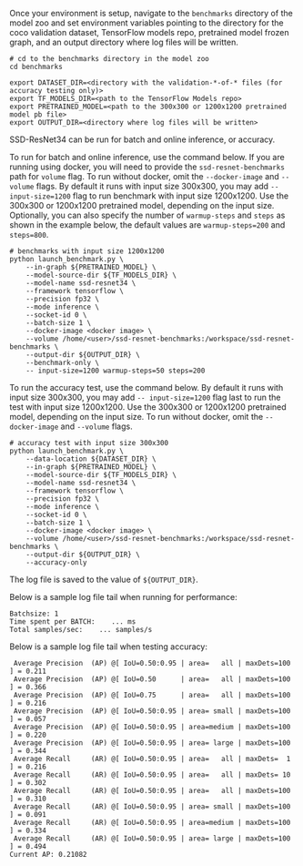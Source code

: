 <!-- 50. Launch benchmark instructions -->
Once your environment is setup, navigate to the `benchmarks` directory of
the model zoo and set environment variables pointing to the directory for the
coco validation dataset, TensorFlow models repo, pretrained model frozen graph,
and an output directory where log files will be written.

```
# cd to the benchmarks directory in the model zoo
cd benchmarks

export DATASET_DIR=<directory with the validation-*-of-* files (for accuracy testing only)>
export TF_MODELS_DIR=<path to the TensorFlow Models repo>
export PRETRAINED_MODEL=<path to the 300x300 or 1200x1200 pretrained model pb file>
export OUTPUT_DIR=<directory where log files will be written>
```

SSD-ResNet34 can be run for batch and online inference, or accuracy.

To run for batch and online inference, use the command below.
If you are running using docker, you will need to provide the `ssd-resnet-benchmarks`
path for `volume` flag. To run without docker, omit the `--docker-image` and
`--volume` flags. By default it runs with input size 300x300, you
may add `-- input-size=1200` flag to run benchmark with input size 1200x1200.
Use the 300x300 or 1200x1200 pretrained model, depending on the input size.
Optionally, you can also specify the number of `warmup-steps` and `steps` as
shown in the example below, the default values are `warmup-steps=200` and `steps=800`.
```
# benchmarks with input size 1200x1200
python launch_benchmark.py \
    --in-graph ${PRETRAINED_MODEL} \
    --model-source-dir ${TF_MODELS_DIR} \
    --model-name ssd-resnet34 \
    --framework tensorflow \
    --precision fp32 \
    --mode inference \
    --socket-id 0 \
    --batch-size 1 \
    --docker-image <docker image> \
    --volume /home/<user>/ssd-resnet-benchmarks:/workspace/ssd-resnet-benchmarks \
    --output-dir ${OUTPUT_DIR} \
    --benchmark-only \
    -- input-size=1200 warmup-steps=50 steps=200
```

To run the accuracy test, use the command below.
By default it runs with  input size 300x300, you may add `-- input-size=1200`
flag last to run the test with input size 1200x1200. Use the 300x300 or
1200x1200 pretrained model, depending on the input size. To run without docker,
omit the `--docker-image` and `--volume` flags.
```
# accuracy test with input size 300x300
python launch_benchmark.py \
    --data-location ${DATASET_DIR} \
    --in-graph ${PRETRAINED_MODEL} \
    --model-source-dir ${TF_MODELS_DIR} \
    --model-name ssd-resnet34 \
    --framework tensorflow \
    --precision fp32 \
    --mode inference \
    --socket-id 0 \
    --batch-size 1 \
    --docker-image <docker image> \
    --volume /home/<user>/ssd-resnet-benchmarks:/workspace/ssd-resnet-benchmarks \
    --output-dir ${OUTPUT_DIR} \
    --accuracy-only
```

The log file is saved to the value of `${OUTPUT_DIR}`.

Below is a sample log file tail when running for performance:
```
Batchsize: 1
Time spent per BATCH:    ... ms
Total samples/sec:    ... samples/s
```

Below is a sample log file tail when testing accuracy:
```
 Average Precision  (AP) @[ IoU=0.50:0.95 | area=   all | maxDets=100 ] = 0.211
 Average Precision  (AP) @[ IoU=0.50      | area=   all | maxDets=100 ] = 0.366
 Average Precision  (AP) @[ IoU=0.75      | area=   all | maxDets=100 ] = 0.216
 Average Precision  (AP) @[ IoU=0.50:0.95 | area= small | maxDets=100 ] = 0.057
 Average Precision  (AP) @[ IoU=0.50:0.95 | area=medium | maxDets=100 ] = 0.220
 Average Precision  (AP) @[ IoU=0.50:0.95 | area= large | maxDets=100 ] = 0.344
 Average Recall     (AR) @[ IoU=0.50:0.95 | area=   all | maxDets=  1 ] = 0.216
 Average Recall     (AR) @[ IoU=0.50:0.95 | area=   all | maxDets= 10 ] = 0.302
 Average Recall     (AR) @[ IoU=0.50:0.95 | area=   all | maxDets=100 ] = 0.310
 Average Recall     (AR) @[ IoU=0.50:0.95 | area= small | maxDets=100 ] = 0.091
 Average Recall     (AR) @[ IoU=0.50:0.95 | area=medium | maxDets=100 ] = 0.334
 Average Recall     (AR) @[ IoU=0.50:0.95 | area= large | maxDets=100 ] = 0.494
Current AP: 0.21082
```

